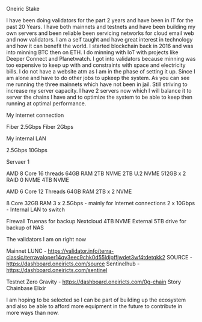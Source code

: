 Oneiric Stake

I have been doing validators for the part 2 years and have been in IT for the past 20 Years. I have both mainnets and testnets and have been building my own servers and been reliable been servicing networks for cloud email web and now validators. I am a self taught and have great interest in technology and how it can benefit the world. I started blockchain back in 2016 and was into minning BTC then on ETH. I do minning with IoT with projects like Deeper Connect and Planetwatch. I got into validators because minning was too expensive to keep up with and constraints with space and electricity bills. I do not have a website atm as I am in the phase of setting it up. Since I am alone and have to do other jobs to upkeep the system. As you can see me running the three mainnets which have not been in jail. Still striving to increase my server capacity.
I have 2 servers now which I will balance it to server the chains I have and to optimize the system to be able to keep then running at optimal performance.

My internet connection

Fiber 2.5Gbps
Fiber 2Gbps

My internal LAN

2.5Gbps
10Gbps

Servaer 1 

AMD 8 Core 16 threads
64GB RAM
2TB NVME
2TB U.2 NVME
512GB x 2 RAID 0 NVME
4TB NVME

AMD 6 Core 12 Threads
64GB RAM
2TB x 2 NVME

8 Core
32GB RAM
3 x 2.5Gbps -  mainly for Internet connections
2 x 10Gbps - Internal LAN to switch

Firewall
Truenas for backup
Nextcloud
4TB NVME
External 5TB drive for backup of NAS

The validators I am on right now

Mainnet
LUNC - https://validator.info/terra-classic/terravaloper14qv3eec9chk0d55ldjpffjwdet3wf4tdetqkk2
SOURCE - https://dashboard.oneiricts.com/source
Sentinelhub - https://dashboard.oneiricts.com/sentinel

Testnet
Zero Gravity - https://dashboard.oneiricts.com/0g-chain
Story
Chainbase
Elixir

I am hoping to be selected so I can be part of building up the ecosystem and also be able to afford more equipment in the future to contribute in more ways than now.
